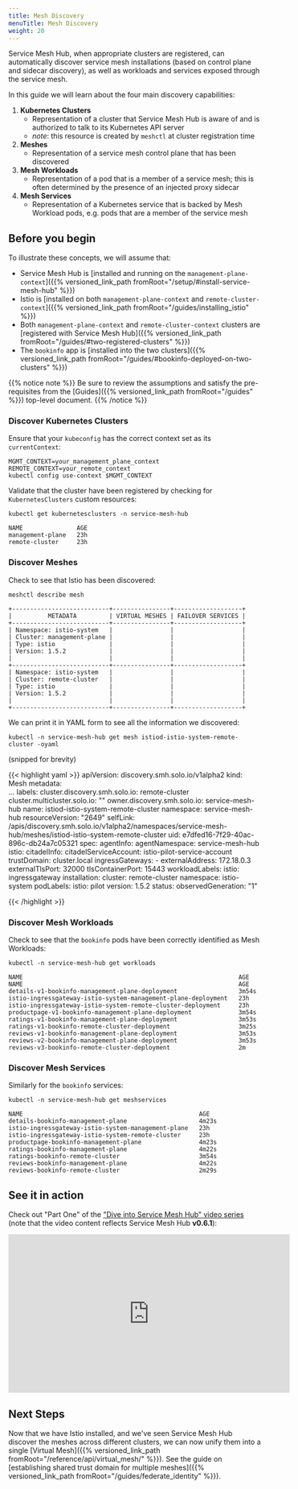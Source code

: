 ```yaml
---
title: Mesh Discovery
menuTitle: Mesh Discovery
weight: 20
---
```


Service Mesh Hub, when appropriate clusters are registered, can automatically discover service mesh installations (based on control plane and sidecar discovery), as well as workloads and services exposed through the service mesh.

In this guide we will learn about the four main discovery capabilities:

1. **Kubernetes Clusters**
    - Representation of a cluster that Service Mesh Hub is aware of and is authorized to
talk to its Kubernetes API server
    - *note*: this resource is created by `meshctl` at cluster registration time
2. **Meshes**
    - Representation of a service mesh control plane that has been discovered 
3. **Mesh Workloads**
    - Representation of a pod that is a member of a service mesh; this is often determined by the presence of
an injected proxy sidecar
4. **Mesh Services**
    - Representation of a Kubernetes service that is backed by Mesh Workload pods, e.g.
pods that are a member of the service mesh


## Before you begin
To illustrate these concepts, we will assume that:

* Service Mesh Hub is [installed and running on the `management-plane-context`]({{% versioned_link_path fromRoot="/setup/#install-service-mesh-hub" %}})
* Istio is [installed on both `management-plane-context` and `remote-cluster-context`]({{% versioned_link_path fromRoot="/guides/installing_istio" %}})
* Both `management-plane-context` and `remote-cluster-context` clusters are [registered with Service Mesh Hub]({{% versioned_link_path fromRoot="/guides/#two-registered-clusters" %}})
* The `bookinfo` app is [installed into the two clusters]({{% versioned_link_path fromRoot="/guides/#bookinfo-deployed-on-two-clusters" %}})


{{% notice note %}}
Be sure to review the assumptions and satisfy the pre-requisites from the [Guides]({{% versioned_link_path fromRoot="/guides" %}}) top-level document.
{{% /notice %}}

### Discover Kubernetes Clusters

Ensure that your `kubeconfig` has the correct context set as its `currentContext`:

```shell
MGMT_CONTEXT=your_management_plane_context
REMOTE_CONTEXT=your_remote_context
kubectl config use-context $MGMT_CONTEXT
```

Validate that the cluster have been registered by checking for `KubernetesClusters` custom resources:

```shell
kubectl get kubernetesclusters -n service-mesh-hub
```

```shell
NAME               AGE
management-plane   23h
remote-cluster     23h
```

### Discover Meshes

Check to see that Istio has been discovered:

```shell
meshctl describe mesh
```

```
+---------------------------+----------------+-------------------+
|          METADATA         | VIRTUAL MESHES | FAILOVER SERVICES |
+---------------------------+----------------+-------------------+
| Namespace: istio-system   |                |                   |
| Cluster: management-plane |                |                   |
| Type: istio               |                |                   |
| Version: 1.5.2            |                |                   |
|                           |                |                   |
+---------------------------+----------------+-------------------+
| Namespace: istio-system   |                |                   |
| Cluster: remote-cluster   |                |                   |
| Type: istio               |                |                   |
| Version: 1.5.2            |                |                   |
|                           |                |                   |
+---------------------------+----------------+-------------------+
```

We can print it in YAML form to see all the information we discovered:

```shell
kubectl -n service-mesh-hub get mesh istiod-istio-system-remote-cluster -oyaml
```

(snipped for brevity)

{{< highlight yaml >}}
apiVersion: discovery.smh.solo.io/v1alpha2
kind: Mesh
metadata:  
  ... 
  labels:
    cluster.discovery.smh.solo.io: remote-cluster
    cluster.multicluster.solo.io: ""
    owner.discovery.smh.solo.io: service-mesh-hub
  name: istiod-istio-system-remote-cluster
  namespace: service-mesh-hub
  resourceVersion: "2649"
  selfLink: /apis/discovery.smh.solo.io/v1alpha2/namespaces/service-mesh-hub/meshes/istiod-istio-system-remote-cluster
  uid: e7dfed16-7f29-40ac-896c-db24a7c05321
spec:
  agentInfo:
    agentNamespace: service-mesh-hub
  istio:
    citadelInfo:
      citadelServiceAccount: istio-pilot-service-account
      trustDomain: cluster.local
    ingressGateways:
    - externalAddress: 172.18.0.3
      externalTlsPort: 32000
      tlsContainerPort: 15443
      workloadLabels:
        istio: ingressgateway
    installation:
      cluster: remote-cluster
      namespace: istio-system
      podLabels:
        istio: pilot
      version: 1.5.2
status:
  observedGeneration: "1"

{{< /highlight >}}

### Discover Mesh Workloads

Check to see that the `bookinfo` pods have been correctly identified as Mesh Workloads:

```shell
kubectl -n service-mesh-hub get workloads
```

```
NAME                                                            AGE
NAME                                                            AGE
details-v1-bookinfo-management-plane-deployment                 3m54s
istio-ingressgateway-istio-system-management-plane-deployment   23h
istio-ingressgateway-istio-system-remote-cluster-deployment     23h
productpage-v1-bookinfo-management-plane-deployment             3m54s
ratings-v1-bookinfo-management-plane-deployment                 3m53s
ratings-v1-bookinfo-remote-cluster-deployment                   3m25s
reviews-v1-bookinfo-management-plane-deployment                 3m53s
reviews-v2-bookinfo-management-plane-deployment                 3m53s
reviews-v3-bookinfo-remote-cluster-deployment                   2m
```

### Discover Mesh Services

Similarly for the `bookinfo` services:

```shell
kubectl -n service-mesh-hub get meshservices
```

```
NAME                                                 AGE
details-bookinfo-management-plane                    4m23s
istio-ingressgateway-istio-system-management-plane   23h
istio-ingressgateway-istio-system-remote-cluster     23h
productpage-bookinfo-management-plane                4m23s
ratings-bookinfo-management-plane                    4m22s
ratings-bookinfo-remote-cluster                      3m54s
reviews-bookinfo-management-plane                    4m22s
reviews-bookinfo-remote-cluster                      2m29s
```

## See it in action

Check out "Part One" of the ["Dive into Service Mesh Hub" video series](https://www.youtube.com/watch?v=4sWikVELr5M&list=PLBOtlFtGznBjr4E9xYHH9eVyiOwnk1ciK)
(note that the video content reflects Service Mesh Hub <b>v0.6.1</b>):

<iframe width="560" height="315" src="https://www.youtube.com/embed/4sWikVELr5M" frameborder="0" allow="accelerometer; autoplay; encrypted-media; gyroscope; picture-in-picture" allowfullscreen></iframe>

## Next Steps

Now that we have Istio installed, and we've seen Service Mesh Hub discover the meshes across different clusters, we can now unify them into a single [Virtual Mesh]({{% versioned_link_path fromRoot="/reference/api/virtual_mesh/" %}}). See the guide on [establishing shared trust domain for multiple meshes]({{% versioned_link_path fromRoot="/guides/federate_identity" %}}).
